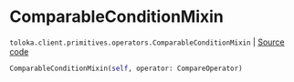 # ComparableConditionMixin
`toloka.client.primitives.operators.ComparableConditionMixin` | [Source code](https://github.com/Toloka/toloka-kit/blob/v0.1.25/src/client/primitives/operators.py#L141)

```python
ComparableConditionMixin(self, operator: CompareOperator)
```


